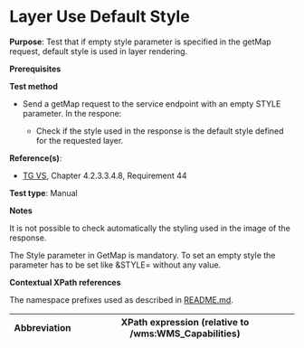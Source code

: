 # Layer Use Default Style

**Purpose**: Test that if empty style parameter is specified in the getMap request, default style is used in layer rendering.

**Prerequisites**

**Test method**

* Send a getMap request to the service endpoint with an empty STYLE parameter. In the respone:

  * Check if the style used in the response is the default style defined for the requested layer.

**Reference(s)**:
* [TG VS](./README.md#ref_TG_VS), Chapter 4.2.3.3.4.8, Requirement 44

**Test type**: Manual

**Notes**

It is not possible to check automatically the styling used in the image of the response.

The Style parameter in GetMap is mandatory. To set an empty style the parameter has to be set like &STYLE= without any value.

**Contextual XPath references**

The namespace prefixes used as described in [README.md](./README.md#namespaces).

Abbreviation                                               |  XPath expression (relative to /wms:WMS_Capabilities)
---------------------------------------------------------- | -------------------------------------------------------------------------

